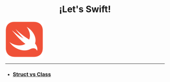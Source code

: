 <h1 align="center">¡Let's Swift!</h1>


<a href="https://developer.apple.com/swift/" target="_blank" rel="noreferrer"> <img src="https://raw.githubusercontent.com/devicons/devicon/master/icons/swift/swift-original.svg" alt="swift" width="120" height="120"/>

---

  * ### [Struct vs Class][1] ###
  
  [1]: https://github.com/Ces12ned/My_Swift-iOS_Learning_Path/tree/Struct-vs-Class
